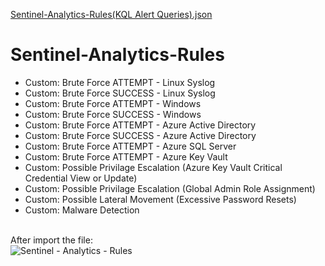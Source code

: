 [Sentinel-Analytics-Rules(KQL Alert Queries).json](https://github.com/AndrewTanga/Sentinel-Analytics-Rules/files/14750807/Sentinel-Analytics-Rules.KQL.Alert.Queries.json)

# Sentinel-Analytics-Rules

- Custom: Brute Force ATTEMPT - Linux Syslog
- Custom: Brute Force SUCCESS - Linux Syslog
- Custom: Brute Force ATTEMPT - Windows
- Custom: Brute Force SUCCESS - Windows
- Custom: Brute Force ATTEMPT - Azure Active Directory
- Custom: Brute Force SUCCESS - Azure Active Directory
- Custom: Brute Force ATTEMPT - Azure SQL Server
- Custom: Brute Force ATTEMPT - Azure Key Vault
- Custom: Possible Privilage Escalation (Azure Key Vault Critical Credential View or Update)
- Custom: Possible Privilage Escalation (Global Admin Role Assignment)
- Custom: Possible Lateral Movement (Excessive Password Resets)
- Custom: Malware Detection

<br>After import the file:<br>
![Sentinel - Analytics - Rules](https://github.com/AndrewTanga/Sentinel-Analytics-Rules/assets/93886645/1f62c6e8-ef6e-403b-acc2-4def35d194bd)

